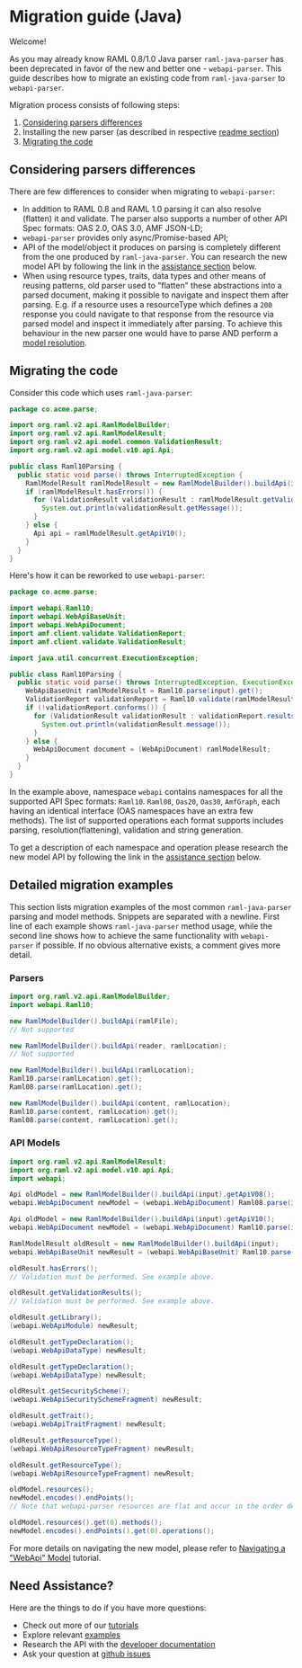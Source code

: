 ---
---

# Migration guide (Java)
Welcome!

As you may already know RAML 0.8/1.0 Java parser `raml-java-parser` has been deprecated in favor of the new and better one - `webapi-parser`. This guide describes how to migrate an existing code from `raml-java-parser` to `webapi-parser`.

Migration process consists of following steps:
1. [Considering parsers differences](#considering-parsers-differences)
2. Installing the new parser (as described in respective [readme section](https://github.com/raml-org/webapi-parser#java))
3. [Migrating the code](#migrating-the-code)

## Considering parsers differences
There are few differences to consider when migrating to `webapi-parser`:
* In addition to RAML 0.8 and RAML 1.0 parsing it can also resolve (flatten) it and validate. The parser also supports a number of other API Spec formats: OAS 2.0, OAS 3.0, AMF JSON-LD;
* `webapi-parser` provides only async/Promise-based API;
* API of the model/object it produces on parsing is completely different from the one produced by `raml-java-parser`. You can research the new model API by following the link in the [assistance section](#need-assistance) below.
* When using resource types, traits, data types and other means of reusing patterns, old parser used to "flatten" these abstractions into a parsed document, making it possible to navigate and inspect them after parsing. E.g. if a resource uses a resourceType which defines a `200` response you could navigate to that response from the resource via parsed model and inspect it immediately after parsing. To achieve this behaviour in the new parser one would have to parse AND perform a [model resolution](resolving.md).

## Migrating the code
Consider this code which uses `raml-java-parser`:
```java
package co.acme.parse;

import org.raml.v2.api.RamlModelBuilder;
import org.raml.v2.api.RamlModelResult;
import org.raml.v2.api.model.common.ValidationResult;
import org.raml.v2.api.model.v10.api.Api;

public class Raml10Parsing {
  public static void parse() throws InterruptedException {
    RamlModelResult ramlModelResult = new RamlModelBuilder().buildApi(input);
    if (ramlModelResult.hasErrors()) {
      for (ValidationResult validationResult : ramlModelResult.getValidationResults()) {
        System.out.println(validationResult.getMessage());
      }
    } else {
      Api api = ramlModelResult.getApiV10();
    }
  }
}
```

Here's how it can be reworked to use `webapi-parser`:
```java
package co.acme.parse;

import webapi.Raml10;
import webapi.WebApiBaseUnit;
import webapi.WebApiDocument;
import amf.client.validate.ValidationReport;
import amf.client.validate.ValidationResult;

import java.util.concurrent.ExecutionException;

public class Raml10Parsing {
  public static void parse() throws InterruptedException, ExecutionException {
    WebApiBaseUnit ramlModelResult = Raml10.parse(input).get();
    ValidationReport validationReport = Raml10.validate(ramlModelResult).get();
    if (!validationReport.conforms()) {
      for (ValidationResult validationResult : validationReport.results()) {
        System.out.println(validationResult.message());
      }
    } else {
      WebApiDocument document = (WebApiDocument) ramlModelResult;
    }
  }
}
```

In the example above, namespace `webapi` contains namespaces for all the supported API Spec formats: `Raml10`. `Raml08`, `Oas20`, `Oas30`, `AmfGraph`, each having an identical interface (OAS namespaces have an extra few methods). The list of supported operations each format supports includes parsing, resolution(flattening), validation and string generation.

To get a description of each namespace and operation please research the new model API by following the link in the [assistance section](#need-assistance) below.

## Detailed migration examples
This section lists migration examples of the most common `raml-java-parser` parsing and model methods. Snippets are separated with a newline. First line of each example shows `raml-java-parser` method usage, while the second line shows how to achieve the same functionality with `webapi-parser` if possible. If no obvious alternative exists, a comment gives more detail.

### Parsers
```java
import org.raml.v2.api.RamlModelBuilder;
import webapi.Raml10;

new RamlModelBuilder().buildApi(ramlFile);
// Not supported

new RamlModelBuilder().buildApi(reader, ramlLocation);
// Not supported

new RamlModelBuilder().buildApi(ramlLocation);
Raml10.parse(ramlLocation).get();
Raml08.parse(ramlLocation).get();

new RamlModelBuilder().buildApi(content, ramlLocation);
Raml10.parse(content, ramlLocation).get();
Raml08.parse(content, ramlLocation).get();
```

### API Models
```java
import org.raml.v2.api.RamlModelResult;
import org.raml.v2.api.model.v10.api.Api;
import webapi;

Api oldModel = new RamlModelBuilder().buildApi(input).getApiV08();
webapi.WebApiDocument newModel = (webapi.WebApiDocument) Raml08.parse(input).get();

Api oldModel = new RamlModelBuilder().buildApi(input).getApiV10();
webapi.WebApiDocument newModel = (webapi.WebApiDocument) Raml10.parse(input).get();

RamlModelResult oldResult = new RamlModelBuilder().buildApi(input);
webapi.WebApiBaseUnit newResult = (webapi.WebApiBaseUnit) Raml10.parse(input).get();

oldResult.hasErrors();
// Validation must be performed. See example above.

oldResult.getValidationResults();
// Validation must be performed. See example above.

oldResult.getLibrary();
(webapi.WebApiModule) newResult;

oldResult.getTypeDeclaration();
(webapi.WebApiDataType) newResult;

oldResult.getTypeDeclaration();
(webapi.WebApiDataType) newResult;

oldResult.getSecurityScheme();
(webapi.WebApiSecuritySchemeFragment) newResult;

oldResult.getTrait();
(webapi.WebApiTraitFragment) newResult;

oldResult.getResourceType();
(webapi.WebApiResourceTypeFragment) newResult;

oldResult.getResourceType();
(webapi.WebApiResourceTypeFragment) newResult;

oldModel.resources();
newModel.encodes().endPoints();
// Note that webapi-parser resources are flat and occur in the order defined in the RAML doc.

oldModel.resources().get(0).methods();
newModel.encodes().endPoints().get(0).operations();
```

For more details on navigating the new model, please refer to [Navigating a "WebApi" Model](navigating.md) tutorial.


## Need Assistance?
Here are the things to do if you have more questions:
* Check out more of our [tutorials](SUMMARY.md)
* Explore relevant [examples](https://github.com/raml-org/webapi-parser/tree/master/examples/java)
* Research the API with the [developer documentation](https://raml-org.github.io/webapi-parser/java/index.html)
* Ask your question at [github issues](https://github.com/raml-org/webapi-parser/issues)
